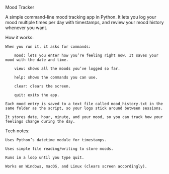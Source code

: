 Mood Tracker

A simple command-line mood tracking app in Python. It lets you log your mood multiple times per day with timestamps, and review your mood history whenever you want.

How it works:

    When you run it, it asks for commands:

        mood: lets you enter how you’re feeling right now. It saves your mood with the date and time.

        view: shows all the moods you’ve logged so far.

        help: shows the commands you can use.

        clear: clears the screen.

        quit: exits the app.

    Each mood entry is saved to a text file called mood_history.txt in the same folder as the script, so your logs stick around between sessions.

    It stores date, hour, minute, and your mood, so you can track how your feelings change during the day.

Tech notes:

    Uses Python’s datetime module for timestamps.

    Uses simple file reading/writing to store moods.

    Runs in a loop until you type quit.

    Works on Windows, macOS, and Linux (clears screen accordingly).
